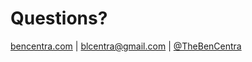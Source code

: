 #  Questions?

[bencentra.com](http://bencentra.com) | [blcentra@gmail.com](mailto:blcentra@gmail.com) | [@TheBenCentra](https://twitter.com/TheBenCentra)

